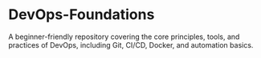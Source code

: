 # DevOps-Foundations
A beginner-friendly repository covering the core principles, tools, and practices of DevOps, including Git, CI/CD, Docker, and automation basics.
